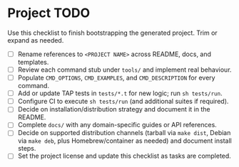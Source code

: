# Project TODO

Use this checklist to finish bootstrapping the generated project. Trim or expand as needed.

- [ ] Rename references to `<PROJECT NAME>` across README, docs, and templates.
- [ ] Review each command stub under `tools/` and implement real behaviour.
- [ ] Populate `CMD_OPTIONS`, `CMD_EXAMPLES`, and `CMD_DESCRIPTION` for every command.
- [ ] Add or update TAP tests in `tests/*.t` for new logic; run `sh tests/run`.
- [ ] Configure CI to execute `sh tests/run` (and additional suites if required).
- [ ] Decide on installation/distribution strategy and document it in the README.
- [ ] Complete `docs/` with any domain-specific guides or API references.
- [ ] Decide on supported distribution channels (tarball via `make dist`, Debian via `make deb`, plus Homebrew/container as needed) and document install steps.
- [ ] Set the project license and update this checklist as tasks are completed.
